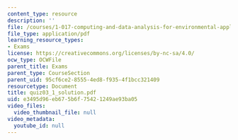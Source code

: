 ```yaml
---
content_type: resource
description: ''
file: /courses/1-017-computing-and-data-analysis-for-environmental-applications-fall-2003/e3495d96eb675b6f75421249ae93ba05_quiz03_1_solution.pdf
file_type: application/pdf
learning_resource_types:
- Exams
license: https://creativecommons.org/licenses/by-nc-sa/4.0/
ocw_type: OCWFile
parent_title: Exams
parent_type: CourseSection
parent_uid: 95cf6ce2-8555-4ed8-f935-4f1bcc321409
resourcetype: Document
title: quiz03_1_solution.pdf
uid: e3495d96-eb67-5b6f-7542-1249ae93ba05
video_files:
  video_thumbnail_file: null
video_metadata:
  youtube_id: null
---
```

